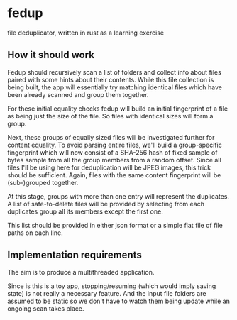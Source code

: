 # fedup

file deduplicator, written in rust as a learning exercise

## How it should work

Fedup should recursively scan a list of folders and collect info about files paired with some hints about their contents. While this file collection is being built, the app will essentially try matching identical files which have been already scanned and group them together.

For these initial equality checks fedup will build an initial fingerprint of a file as being just the size of the file. So files with identical sizes will form a group.

Next, these groups of equally sized files will be investigated further for content equality. To avoid parsing entire files, we'll build a group-specific fingerprint which will now consist of a SHA-256 hash of fixed sample of bytes sample from all the group members from a random offset. Since all files I'll be using here for deduplication will be JPEG images, this trick should be sufficient. Again, files with the same content fingerprint will be (sub-)grouped together.

At this stage, groups with more than one entry will represent the duplicates. A list of safe-to-delete files will be provided by selecting from each duplicates group all its members except the first one.

This list should be provided in either json format or a simple flat file of file paths on each line.

## Implementation requirements

The aim is to produce a multithreaded application.

Since is this is a toy app, stopping/resuming (which would imply saving state) is not really a necessary feature. And the input file folders are assumed to be static so we don't have to watch them being update while an ongoing scan takes place.

